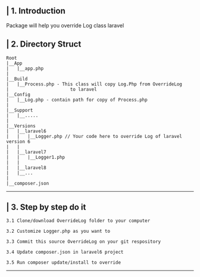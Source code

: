 | 1. Introduction
----------------
Package will help you override Log class laravel

| 2. Directory Struct
-----------------------

    Root
    |__App
    |   |__app.php
    |
    |__Build
    |   |__Process.php - This class will copy Log.Php from OverrideLog
    |                       to laravel
    |__Config
    |   |__Log.php - contain path for copy of Process.php
    |
    |__Support
    |   |__.....
    |
    |__Versions
    |   |__laravel6
    |   |   |__Logger.php // Your code here to override Log of laravel version 6
    |   |
    |   |__laravel7
    |   |   |__Logger1.php
    |   |
    |   |__laravel8
    |   |__...
    |
    |__composer.json

-----------------------


| 3. Step by step do it
-----------------------

    3.1 Clone/download OverrideLog folder to your computer

    3.2 Customize Logger.php as you want to

    3.3 Commit this source OverrideLog on your git respository

    3.4 Update composer.json in laravel6 project

    3.5 Run composer update/install to override
-----------------------




